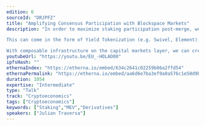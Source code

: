 ```yaml
---
edition: 6
sourceId: "DRJPFZ"
title: "Amplifying Consensus Participation with Blockspace Markets"
description: "In order to maximize staking participation post-merge, we need to provide capital markets for blockspace demand.

This can come in the form of Yield Tokenization (e.g. Swivel, Element), blockspace reservations (e.g. Eden Network), or direct exchanges (e.g. Alkimiya), however composable infrastructure is necessary.

With composable infrastructure on the capital markets layer, we can create interesting instruments such as combined staking+lending+options products, and derivative stablecoins."
youtubeUrl: "https://youtu.be/EU_-HOLAO00"
ipfsHash: ""
ethernaIndex: "https://etherna.io/embed/634c2641c02259b06a2ffd54"
ethernaPermalink: "https://etherna.io/embed/aa6d6e7ba3ef9a0a576c1e50d9bc9d281f727b159331ebfb7c5ce077666f6a92"
duration: 1054
expertise: "Intermediate"
type: "Talk"
track: "Cryptoeconomics"
tags: ["Cryptoeconomics"]
keywords: ["Staking","MEV","Derivatives"]
speakers: ["Julian Traversa"]
---
```

